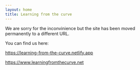 ```yaml
---
layout: home
title: Learning from the curve
---
```


<p>We are sorry for the inconvinience but the site has been moved permanently to a different URL.</p>

<p>You can find us here:</p>
<p><a href="https://learning-from-the-curve.netlify.app">https://learning-from-the-curve.netlify.app</a></p>
<p><a href="https://www.learningfromthecurve.net">https://www.learningfromthecurve.net</a></p>
